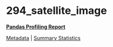 # 294_satellite_image

[**Pandas Profiling Report**](../docs_sources/profile/294_satellite_image.html)

[Metadata](metadata.yaml) | [Summary Statistics](summary_stats.csv)

